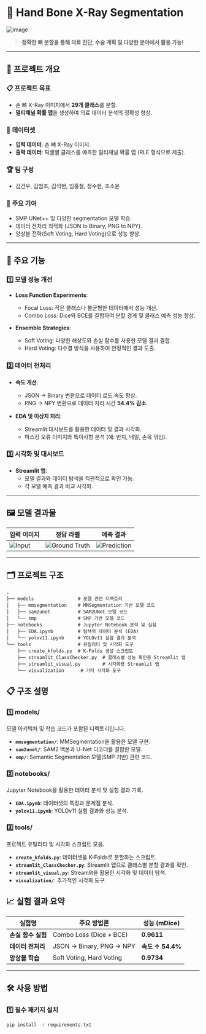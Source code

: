 # 🦴 **Hand Bone X-Ray Segmentation**
![image](https://github.com/user-attachments/assets/dede01a4-3a6c-4392-9596-762b8cb085d0)

> **정확한 뼈 분할을 통해 의료 진단, 수술 계획 및 다양한 분야에서 활용 가능!**

---

## 🎯 **프로젝트 개요**

### 📋 **프로젝트 목표**
- 손 뼈 X-Ray 이미지에서 **29개 클래스**를 분할.
- **멀티채널 확률 맵**을 생성하여 의료 데이터 분석의 정확성 향상.

### 📂 **데이터셋**
- **입력 데이터**: 손 뼈 X-Ray 이미지.
- **출력 데이터**: 픽셀별 클래스를 예측한 멀티채널 확률 맵 (RLE 형식으로 제출).

### 🏆 **팀 구성**
- 김건우, 김범조, 김석현, 임홍철, 정수현, 조소윤

### 🔑 **주요 기여**
- SMP UNet++ 및 다양한 segmentation 모델 학습.
- 데이터 전처리 최적화 (JSON to Binary, PNG to NPY).
- 앙상블 전략(Soft Voting, Hard Voting)으로 성능 향상.

---

## 🔧 주요 기능

### 1️⃣ **모델 성능 개선**
- **Loss Function Experiments**:
  - Focal Loss: 작은 클래스나 불균형한 데이터에서 성능 개선.
  - Combo Loss: Dice와 BCE를 결합하여 분할 경계 및 클래스 예측 성능 향상.

- **Ensemble Strategies**:
  - Soft Voting: 다양한 해상도와 손실 함수를 사용한 모델 결과 결합.
  - Hard Voting: 다수결 방식을 사용하여 안정적인 결과 도출.

### 2️⃣ **데이터 전처리**
- **속도 개선**:
  - JSON → Binary 변환으로 데이터 로드 속도 향상.
  - PNG → NPY 변환으로 데이터 처리 시간 **54.4% 감소**.

- **EDA 및 이상치 처리**:
  - Streamlit 대시보드를 활용한 데이터 및 결과 시각화.
  - 마스킹 오류 이미지와 특이사항 분석 (예: 반지, 네일, 손목 꺾임).

### 3️⃣ **시각화 및 대시보드**
- **Streamlit 앱**:
  - 모델 결과와 데이터 탐색을 직관적으로 확인 가능.
  - 각 모델 예측 결과 비교 시각화. 

---

## 🖼️ **모델 결과물**

| 입력 이미지 | 정답 라벨 | 예측 결과 |
|-------------|-----------|-----------|
| ![Input](https://via.placeholder.com/200x200?text=Input) | ![Ground Truth](https://via.placeholder.com/200x200?text=Ground+Truth) | ![Prediction](https://via.placeholder.com/200x200?text=Prediction) |

---

## 🗂️ **프로젝트 구조**

```plaintext
.
├── models                # 모델 관련 디렉토리
│   ├── mmsegmentation    # MMSegmentation 기반 모델 코드
│   ├── sam2unet          # SAM2UNet 모델 코드
│   └── smp               # SMP 기반 모델 코드
├── notebooks             # Jupyter Notebook 분석 및 실험
│   ├── EDA.ipynb         # 탐색적 데이터 분석 (EDA)
│   └── yolov11.ipynb     # YOLOv11 실험 결과 분석
└── tools                 # 유틸리티 및 시각화 도구
    ├── create_kfolds.py  # K-Folds 생성 스크립트
    ├── streamlit_ClassChecker.py  # 클래스별 성능 확인용 Streamlit 앱
    ├── streamlit_visual.py        # 시각화용 Streamlit 앱
    └── visualization      # 기타 시각화 도구
```

## 📋 구조 설명

### 1️⃣ **models/**
모델 아키텍처 및 학습 코드가 포함된 디렉토리입니다.
- **`mmsegmentation/`**: MMSegmentation을 활용한 모델 구현.
- **`sam2unet/`**: SAM2 백본과 U-Net 디코더를 결합한 모델.
- **`smp/`**: Semantic Segmentation 모델(SMP 기반) 관련 코드.

### 2️⃣ **notebooks/**
Jupyter Notebook을 활용한 데이터 분석 및 실험 결과 기록.
- **`EDA.ipynb`**: 데이터셋의 특징과 문제점 분석.
- **`yolov11.ipynb`**: YOLOv11 실험 결과와 성능 분석.

### 3️⃣ **tools/**
프로젝트 유틸리티 및 시각화 스크립트 모음.
- **`create_kfolds.py`**: 데이터셋을 K-Folds로 분할하는 스크립트.
- **`streamlit_ClassChecker.py`**: Streamlit 앱으로 클래스별 분할 결과를 확인.
- **`streamlit_visual.py`**: Streamlit을 활용한 시각화 및 데이터 탐색.
- **`visualization/`**: 추가적인 시각화 도구.



## 📈 실험 결과 요약

| 실험명                  | 주요 방법론                     | 성능 (mDice)  |
|-------------------------|--------------------------------|--------------|
| **손실 함수 실험**       | Combo Loss (Dice + BCE)        | **0.9611**   |
| **데이터 전처리**        | JSON → Binary, PNG → NPY       | **속도 ↑ 54.4%** |
| **앙상블 학습**          | Soft Voting, Hard Voting       | **0.9734**   |

---

## 🛠️ 사용 방법

### 1️⃣ **필수 패키지 설치**
```bash
pip install -r requirements.txt
```

